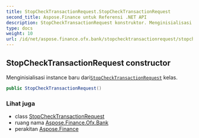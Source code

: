 ```yaml
---
title: StopCheckTransactionRequest.StopCheckTransactionRequest
second_title: Aspose.Finance untuk Referensi .NET API
description: StopCheckTransactionRequest konstruktor. Menginisialisasi instance baru dariStopCheckTransactionRequest kelas.
type: docs
weight: 10
url: /id/net/aspose.finance.ofx.bank/stopchecktransactionrequest/stopchecktransactionrequest/
---
```

## StopCheckTransactionRequest constructor

Menginisialisasi instance baru dari[`StopCheckTransactionRequest`](../) kelas.

```csharp
public StopCheckTransactionRequest()
```

### Lihat juga

* class [StopCheckTransactionRequest](../)
* ruang nama [Aspose.Finance.Ofx.Bank](../../stopchecktransactionrequest/)
* perakitan [Aspose.Finance](../../../)


